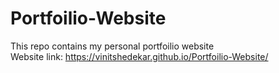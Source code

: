 # Portfoilio-Website
This repo contains my personal portfoilio website<br>
Website link: https://vinitshedekar.github.io/Portfoilio-Website/
